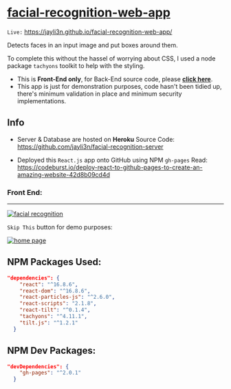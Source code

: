 # [facial-recognition-web-app](https://jayli3n.github.io/facial-recognition-web-app/ "facial-recognition-web-app")
`Live:` https://jayli3n.github.io/facial-recognition-web-app/

Detects faces in an input image and put boxes around them.

To complete this without the hassel of worrying about CSS, I used a node package `tachyons` toolkit to help with the styling.

- This is **Front-End only**, for Back-End source code, please [**click here**](https://github.com/jayli3n/facial-recognition-server "click here").
- This app is just for demonstration purposes, code hasn&apos;t been tidied up, there&apos;s minimum validation in place and minimum security implementations.

## Info
- Server & Database are hosted on **Heroku** 
	Source Code: https://github.com/jayli3n/facial-recognition-server
	
- Deployed this `React.js` app onto GitHub using NPM `gh-pages`
	Read: https://codeburst.io/deploy-react-to-github-pages-to-create-an-amazing-website-42d8b09cd4d

### Front End:
---


[![facial recognition](https://github.com/jayli3n/facial-recognition-web-app/blob/master/README_resources/gif02.gif?raw=true "facial recognition")](https://github.com/jayli3n/facial-recognition-web-app/blob/master/README_resources/gif02.gif?raw=true "facial recognition")

`Skip This` button for demo purposes:

[![home page ](https://github.com/jayli3n/facial-recognition-web-app/blob/master/README_resources/gif01.gif?raw=true "home page ")](https://github.com/jayli3n/facial-recognition-web-app/blob/master/README_resources/gif01.gif?raw=true "home page ")



## NPM Packages Used:
```json
"dependencies": {
    "react": "^16.8.6",
    "react-dom": "^16.8.6",
    "react-particles-js": "^2.6.0",
    "react-scripts": "2.1.8",
    "react-tilt": "^0.1.4",
    "tachyons": "^4.11.1",
    "tilt.js": "^1.2.1"
  }
```


## NPM Dev Packages:
```json
"devDependencies": {
    "gh-pages": "^2.0.1"
  }
```

